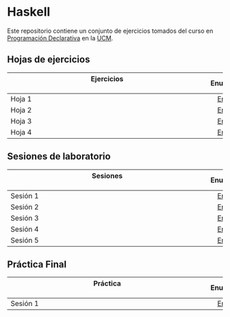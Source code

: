 # Haskell

Este repositorio contiene un conjunto de ejercicios tomados del curso en [Programación Declarativa](https://www.ucm.es/estudios/grado-matematicas-plan-800618) en la [UCM](https://www.ucm.es/ "Universidad Complutense de Madrid").

## Hojas de ejercicios

| Ejercicios &nbsp;&nbsp;&nbsp;&nbsp;&nbsp;&nbsp;&nbsp;&nbsp;&nbsp;&nbsp;&nbsp;&nbsp;&nbsp;&nbsp;&nbsp;&nbsp;&nbsp;&nbsp;&nbsp;&nbsp;&nbsp;&nbsp;&nbsp;&nbsp;&nbsp;&nbsp;&nbsp;&nbsp;&nbsp;&nbsp;&nbsp;&nbsp;&nbsp;&nbsp;&nbsp;&nbsp;&nbsp;&nbsp;&nbsp;&nbsp;&nbsp;&nbsp;&nbsp;&nbsp;&nbsp;&nbsp;&nbsp;&nbsp;&nbsp;&nbsp;&nbsp;&nbsp;&nbsp;&nbsp;&nbsp;&nbsp;&nbsp;&nbsp;&nbsp;&nbsp;&nbsp;&nbsp;&nbsp;&nbsp;&nbsp;&nbsp;&nbsp;&nbsp;&nbsp;&nbsp;&nbsp;&nbsp;&nbsp;&nbsp;&nbsp;&nbsp;&nbsp;&nbsp;&nbsp;&nbsp;&nbsp;&nbsp;&nbsp;&nbsp;&nbsp;&nbsp;&nbsp;&nbsp;&nbsp;&nbsp;&nbsp;&nbsp;&nbsp;&nbsp;&nbsp;&nbsp;&nbsp;&nbsp;&nbsp;&nbsp;&nbsp;&nbsp;&nbsp;&nbsp;&nbsp; | Enunciado           | Solución           |
| ------------- |:-------------:| :-------------:|
| Hoja 1    | [Enlace](Code/Hoja1.pdf) | [Enlace](Code/Hoja1.hs) |
| Hoja 2 | [Enlace](Code/Hoja2.pdf) | [Enlace](Code/Hoja2.hs) |
| Hoja 3   | [Enlace](Code/Hoja3.pdf) | [Enlace](Code/Hoja3.hs) |
| Hoja 4   | [Enlace](Code/Hoja4.pdf) | [Enlace](Code/Hoja4.hs) |



## Sesiones de laboratorio
| Sesiones &nbsp;&nbsp;&nbsp;&nbsp;&nbsp;&nbsp;&nbsp;&nbsp;&nbsp;&nbsp;&nbsp;&nbsp;&nbsp;&nbsp;&nbsp;&nbsp;&nbsp;&nbsp;&nbsp;&nbsp;&nbsp;&nbsp;&nbsp;&nbsp;&nbsp;&nbsp;&nbsp;&nbsp;&nbsp;&nbsp;&nbsp;&nbsp;&nbsp;&nbsp;&nbsp;&nbsp;&nbsp;&nbsp;&nbsp;&nbsp;&nbsp;&nbsp;&nbsp;&nbsp;&nbsp;&nbsp;&nbsp;&nbsp;&nbsp;&nbsp;&nbsp;&nbsp;&nbsp;&nbsp;&nbsp;&nbsp;&nbsp;&nbsp;&nbsp;&nbsp;&nbsp;&nbsp;&nbsp;&nbsp;&nbsp;&nbsp;&nbsp;&nbsp;&nbsp;&nbsp;&nbsp;&nbsp;&nbsp;&nbsp;&nbsp;&nbsp;&nbsp;&nbsp;&nbsp;&nbsp;&nbsp;&nbsp;&nbsp;&nbsp;&nbsp;&nbsp;&nbsp;&nbsp;&nbsp;&nbsp;&nbsp;&nbsp;&nbsp;&nbsp;&nbsp;&nbsp;&nbsp;&nbsp;&nbsp;&nbsp;&nbsp;&nbsp;&nbsp;&nbsp;&nbsp; | Enunciado           | Solución           |
| ------------- |:-------------:| :-------------:|
| Sesión 1    | [Enlace](Code/Sesion1.pdf) | [Enlace](Code/Sesion1.hs) |
| Sesión 2 | [Enlace](Code/Sesion2.pdf) | [Enlace](Code/Sesion2.hs) |
| Sesión 3   | [Enlace](Code/Sesion3.pdf) | [Enlace](Code/Sesion3.hs) |
| Sesión 4   | [Enlace](Code/Sesion4.pdf) | [Enlace](Code/Sesion4.hs) |
| Sesión 5   | [Enlace](Code/Sesion5.pdf) | [Enlace](Code/Sesion5.hs) |



## Práctica Final
| Práctica &nbsp;&nbsp;&nbsp;&nbsp;&nbsp;&nbsp;&nbsp;&nbsp;&nbsp;&nbsp;&nbsp;&nbsp;&nbsp;&nbsp;&nbsp;&nbsp;&nbsp;&nbsp;&nbsp;&nbsp;&nbsp;&nbsp;&nbsp;&nbsp;&nbsp;&nbsp;&nbsp;&nbsp;&nbsp;&nbsp;&nbsp;&nbsp;&nbsp;&nbsp;&nbsp;&nbsp;&nbsp;&nbsp;&nbsp;&nbsp;&nbsp;&nbsp;&nbsp;&nbsp;&nbsp;&nbsp;&nbsp;&nbsp;&nbsp;&nbsp;&nbsp;&nbsp;&nbsp;&nbsp;&nbsp;&nbsp;&nbsp;&nbsp;&nbsp;&nbsp;&nbsp;&nbsp;&nbsp;&nbsp;&nbsp;&nbsp;&nbsp;&nbsp;&nbsp;&nbsp;&nbsp;&nbsp;&nbsp;&nbsp;&nbsp;&nbsp;&nbsp;&nbsp;&nbsp;&nbsp;&nbsp;&nbsp;&nbsp;&nbsp;&nbsp;&nbsp;&nbsp;&nbsp;&nbsp;&nbsp;&nbsp;&nbsp;&nbsp;&nbsp;&nbsp;&nbsp;&nbsp;&nbsp;&nbsp;&nbsp;&nbsp;&nbsp;&nbsp;&nbsp;&nbsp; | Enunciado           | Solución           |
| ------------- |:-------------:| :-------------:|
| Sesión 1    | [Enlace](Code/PRFinal.pdf) | [Enlace](Code/PrácticaFinalPD.hs) |
